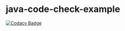 # java-code-check-example

[![Codacy Badge](https://app.codacy.com/project/badge/Grade/a286360a757744e98ccb171e820c75b4)](https://www.codacy.com/gh/harayudai/java-code-check-example/dashboard?utm_source=github.com&amp;utm_medium=referral&amp;utm_content=harayudai/java-code-check-example&amp;utm_campaign=Badge_Grade)
